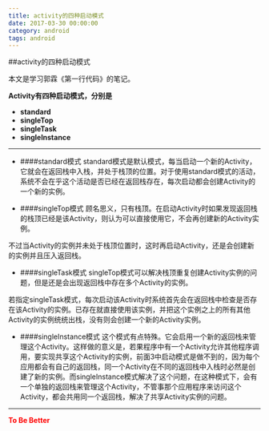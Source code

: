 ```yaml
---
title: activity的四种启动模式
date: 2017-03-30 00:00:00
category: android
tags: android 
---
```


##activity的四种启动模式

本文是学习郭霖《第一行代码》的笔记。

**Activity有四种启动模式，分别是**

* **standard**
* **singleTop**
* **singleTask**
* **singleInstance**

***

- ####standard模式
standard模式是默认模式，每当启动一个新的Activity，它就会在返回栈中入栈，并处于栈顶的位置。对于使用standard模式的活动，系统不会在乎这个活动是否已经在返回栈存在，每次启动都会创建Activity的一个新的实例。


- ####singleTop模式
顾名思义，只有栈顶。在启动Activity时如果发现返回栈的栈顶已经是该Activity，则认为可以直接使用它，不会再创建新的Activity实例。

不过当Activity的实例并未处于栈顶位置时，这时再启动Activity，还是会创建新的实例并且压入返回栈。


- ####singleTask模式
singleTop模式可以解决栈顶重复创建Activity实例的问题，但是还是会出现返回栈中存在多个Activity的实例。

若指定singleTask模式，每次启动该Activity时系统首先会在返回栈中检查是否存在该Activity的实例。已存在就直接使用该实例，并把这个实例之上的所有其他Activity的实例统统出栈，没有则会创建一个新的Activity实例。

- ####singleInstance模式
这个模式有点特殊。它会启用一个新的返回栈来管理这个Activity。这样做的意义是，若果程序中有一个Activity允许其他程序调用，要实现共享这个Activity的实例，前面3中启动模式是做不到的，因为每个应用都会有自己的返回栈，同一个Activity在不同的返回栈中入栈时必然是创建了新的实例。而singleInstance模式解决了这个问题，在这种模式下，会有一个单独的返回栈来管理这个Activity，不管事那个应用程序来访问这个Activity，都会共用同一个返回栈，解决了共享Activity实例的问题。


***

<p style="color:red;"><b>To Be Better</b></p>
